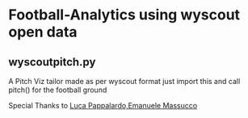 # Football-Analytics using wyscout open data
## wyscoutpitch.py
A Pitch Viz tailor made as per wyscout format just import this and call pitch() for the football ground



Special Thanks to [Luca Pappalardo,Emanuele Massucco](https://doi.org/10.6084/m9.figshare.c.4415000.v5)
